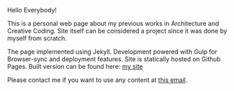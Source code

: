 Hello Everybody!

This is a personal web page about my previous works in Architecture and Creative Coding. Site itself can be considered a project since it was done by myself from scratch.

The page implemented using Jekyll. Development powered with Gulp for Browser-sync and deployment features.
Site is statically hosted on Github Pages. Built version can be found here: [my site](https://daniil.koshelyuk.site)

Please contact me if you want to use any content at [this email](mailto:daniil.koshelyuk@gmail.com).  

<!-- TODO: Cleanse instructions
New computer development system install:
1.  install ruby
2.  install nodejs
3.  gem install jekyll
4.  gem update
5.  gem cleanup
6.  npm install --global gulp-cli
7.  npm install --global gulp
8.  (if no node_modules) npm install

updating packages:
npm install npm@latest -g
npm outdated
npm update -g

For github pages:
npm install --global gulp-cli
npm install
 -->
